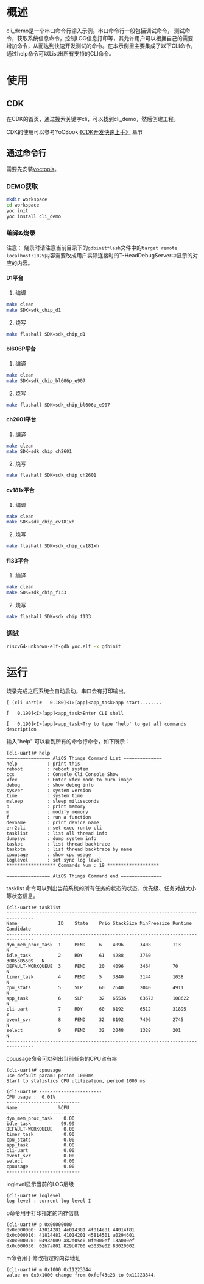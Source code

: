 # 概述
cli_demo是一个串口命令行输入示例。串口命令行一般包括调试命令， 测试命令，获取系统信息命令，控制LOG信息打印等，其允许用户可以根据自己的需要增加命令，从而达到快速开发测试的命令。在本示例里主要集成了以下CLI命令，通过help命令可以List出所有支持的CLI命令。

# 使用
## CDK
在CDK的首页，通过搜索关键字cli，可以找到cli_demo，然后创建工程。

CDK的使用可以参考YoCBook [《CDK开发快速上手》](https://yoc.docs.t-head.cn/yocbook/Chapter2-%E5%BF%AB%E9%80%9F%E4%B8%8A%E6%89%8B%E6%8C%87%E5%BC%95/%E4%BD%BF%E7%94%A8CDK%E5%BC%80%E5%8F%91%E5%BF%AB%E9%80%9F%E4%B8%8A%E6%89%8B.html) 章节

## 通过命令行
需要先安装[yoctools](https://yoc.docs.t-head.cn/yocbook/Chapter2-%E5%BF%AB%E9%80%9F%E4%B8%8A%E6%89%8B%E6%8C%87%E5%BC%95/YocTools.html)。

### DEMO获取

```bash
mkdir workspace
cd workspace
yoc init
yoc install cli_demo
```

### 编译&烧录

注意：
    烧录时请注意当前目录下的`gdbinitflash`文件中的`target remote localhost:1025`内容需要改成用户实际连接时的T-HeadDebugServer中显示的对应的内容。

#### D1平台

1. 编译

```bash
make clean
make SDK=sdk_chip_d1
```

2. 烧写

```bash
make flashall SDK=sdk_chip_d1
```

#### bl606P平台

1. 编译

```bash
make clean
make SDK=sdk_chip_bl606p_e907
```

2. 烧写

```bash
make flashall SDK=sdk_chip_bl606p_e907
```

#### ch2601平台

1. 编译

```bash
make clean
make SDK=sdk_chip_ch2601
```

2. 烧写

```bash
make flashall SDK=sdk_chip_ch2601
```

#### cv181x平台

1. 编译

```bash
make clean
make SDK=sdk_chip_cv181xh
```

2. 烧写

```bash
make flashall SDK=sdk_chip_cv181xh
```

#### f133平台

1. 编译

```bash
make clean
make SDK=sdk_chip_f133
```

2. 烧写

```bash
make flashall SDK=sdk_chip_f133
```

### 调试

```bash
riscv64-unknown-elf-gdb yoc.elf -x gdbinit
```

# 运行
烧录完成之后系统会自动启动，串口会有打印输出。

```cli
[ (cli-uart)#   0.180]<I>[app]<app_task>app start........

[   0.190]<I>[app]<app_task>Enter CLI shell 

[   0.190]<I>[app]<app_task>Try to type 'help' to get all commands description
```

输入"help" 可以看到所有的命令行命令，如下所示：
​
```cli
(cli-uart)# help
================ AliOS Things Command List ==============
help           : print this
reboot         : reboot system
ccs            : Console Cli Console Show
xfex           : Enter xfex mode to burn image
debug          : show debug info
sysver         : system version
time           : system time
msleep         : sleep miliseconds
p              : print memory
m              : modify memory
f              : run a function
devname        : print device name
err2cli        : set exec runto cli
tasklist       : list all thread info
dumpsys        : dump system info
taskbt         : list thread backtrace
taskbtn        : list thread backtrace by name
cpuusage       : show cpu usage
loglevel       : set sync log level
****************** Commands Num : 19 *******************
​
================ AliOS Things Command end ===============
```

tasklist 命令可以列出当前系统的所有任务的状态的状态、优先级、任务对战大小等状态信息。
​
```cli
(cli-uart)# tasklist
--------------------------------------------------------------------------------
Name               ID    State    Prio StackSize MinFreesize Runtime  Candidate
--------------------------------------------------------------------------------
dyn_mem_proc_task  1     PEND     6    4096      3408        113         N           
idle_task          2     RDY      61   4288      3760        3005585509   N           
DEFAULT-WORKQUEUE  3     PEND     20   4096      3464        70          N           
timer_task         4     PEND     5    3840      3144        1038        N           
cpu_stats          5     SLP      60   2640      2040        4911        N           
app_task           6     SLP      32   65536     63672       108622      N           
cli-uart           7     RDY      60   8192      6512        31895       Y           
event_svr          8     PEND     32   8192      7496        2745        N           
select             9     PEND     32   2048      1328        201         N           
--------------------------------------------------------------------------------
```

cpuusage命令可以列出当前任务的CPU占有率

```cli
(cli-uart)# cpuusage
use default param: period 1000ms
Start to statistics CPU utilization, period 1000 ms
​
(cli-uart)# -----------------------
CPU usage :  0.01%  
---------------------------
Name               %CPU
---------------------------
dyn_mem_proc_task    0.00
idle_task           99.99
DEFAULT-WORKQUEUE    0.00
timer_task           0.00
cpu_stats            0.00
app_task             0.00
cli-uart             0.00
event_svr            0.00
select               0.00
cpuusage             0.00
---------------------------
```

loglevel显示当前的LOG层级
```cli
(cli-uart)# loglevel
log level : current log level I
```

p命令用于打印指定的内存信息

```cli
(cli-uart)# p 0x00000000
0x0x000000: 43014281 4e014381 4f014e81 44014f81
0x0x000010: 41814481 41014201 45814501 a0294601
0x0x000020: 0493a009 a82d05c0 0fe000ef 13a000ef
0x0x000030: 02b7a801 829b0700 e3035e02 83020002
```

m命令用于修改指定的内存地址

```cli
(cli-uart)# m 0x1000 0x11223344
value on 0x0x1000 change from 0xfcf43c23 to 0x11223344.
```